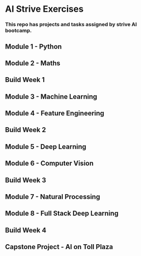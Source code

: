 # AI Strive Exercises
### This repo has projects and tasks assigned by strive AI bootcamp.
## Module 1 - Python
## Module 2 - Maths
## Build Week 1
## Module 3 - Machine Learning
## Module 4 - Feature Engineering
## Build Week 2
## Module 5 - Deep Learning
## Module 6 - Computer Vision
## Build Week 3
## Module 7 - Natural Processing
## Module 8 - Full Stack Deep Learning
## Build Week 4
## Capstone Project - AI on Toll Plaza

